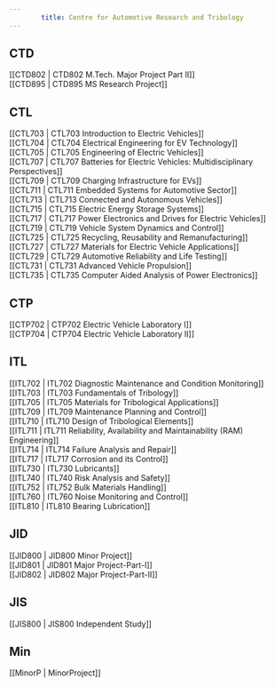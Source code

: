 ```yaml
---
        title: Centre for Automotive Research and Tribology
---
```



## CTD  
[[CTD802 | CTD802 M.Tech. Major Project Part II]]  
[[CTD895 | CTD895 MS Research Project]]  


## CTL  
[[CTL703 | CTL703 Introduction to Electric Vehicles]]  
[[CTL704 | CTL704 Electrical Engineering for EV Technology]]  
[[CTL705 | CTL705 Engineering of Electric Vehicles]]  
[[CTL707 | CTL707 Batteries for Electric Vehicles: Multidisciplinary Perspectives]]  
[[CTL709 | CTL709 Charging Infrastructure for EVs]]  
[[CTL711 | CTL711 Embedded Systems for Automotive Sector]]  
[[CTL713 | CTL713 Connected and Autonomous Vehicles]]  
[[CTL715 | CTL715 Electric Energy Storage Systems]]  
[[CTL717 | CTL717 Power Electronics and Drives for Electric Vehicles]]  
[[CTL719 | CTL719 Vehicle System Dynamics and Control]]  
[[CTL725 | CTL725 Recycling, Reusability and Remanufacturing]]  
[[CTL727 | CTL727 Materials for Electric Vehicle Applications]]  
[[CTL729 | CTL729 Automotive Reliability and Life Testing]]  
[[CTL731 | CTL731 Advanced Vehicle Propulsion]]  
[[CTL735 | CTL735 Computer Aided Analysis of Power Electronics]]  


## CTP  
[[CTP702 | CTP702 Electric Vehicle Laboratory I]]  
[[CTP704 | CTP704 Electric Vehicle Laboratory II]]  


## ITL  
[[ITL702 | ITL702 Diagnostic Maintenance and Condition Monitoring]]  
[[ITL703 | ITL703 Fundamentals of Tribology]]  
[[ITL705 | ITL705 Materials for Tribological Applications]]  
[[ITL709 | ITL709 Maintenance Planning and Control]]  
[[ITL710 | ITL710 Design of Tribological Elements]]  
[[ITL711 | ITL711 Reliability, Availability and Maintainability (RAM) Engineering]]  
[[ITL714 | ITL714 Failure Analysis and Repair]]  
[[ITL717 | ITL717 Corrosion and its Control]]  
[[ITL730 | ITL730 Lubricants]]  
[[ITL740 | ITL740 Risk Analysis and Safety]]  
[[ITL752 | ITL752 Bulk Materials Handling]]  
[[ITL760 | ITL760 Noise Monitoring and Control]]  
[[ITL810 | ITL810 Bearing Lubrication]]  


## JID  
[[JID800 | JID800 Minor Project]]  
[[JID801 | JID801 Major Project-Part-I]]  
[[JID802 | JID802 Major Project-Part-II]]  


## JIS  
[[JIS800 | JIS800 Independent Study]]  


## Min  
[[MinorP | MinorProject]]  
